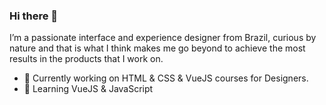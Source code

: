 ### Hi there 👋
 I’m a passionate interface and experience designer from Brazil, curious by nature and that is what I think makes me go beyond to achieve the most results in the products that I work on.

- 🔭 Currently working on HTML & CSS & VueJS courses for Designers.
- 🌱 Learning VueJS & JavaScript
<!--
**TheAleSch/TheAleSch** is a ✨ _special_ ✨ repository because its `README.md` (this file) appears on your GitHub profile.

Here are some ideas to get you started:

- 🔭 I’m currently working on ...
- 🌱 I’m currently learning ...
- 👯 I’m looking to collaborate on ...
- 🤔 I’m looking for help with ...
- 💬 Ask me about ...
- 📫 How to reach me: ...
- 😄 Pronouns: ...
- ⚡ Fun fact: ...
-->
